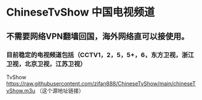 # ChineseTvShow 中国电视频道
## 不需要网络VPN翻墙回国，海外网络直可以接使用。
### 目前稳定的电视频道包括（CCTV1，2，5，5+，6，东方卫视，浙江卫视，北京卫视，江苏卫视）
TvShow
https://raw.githubusercontent.com/zifan888/ChineseTvShow/main/chineseTvShow.m3u （这个源地址链接）
